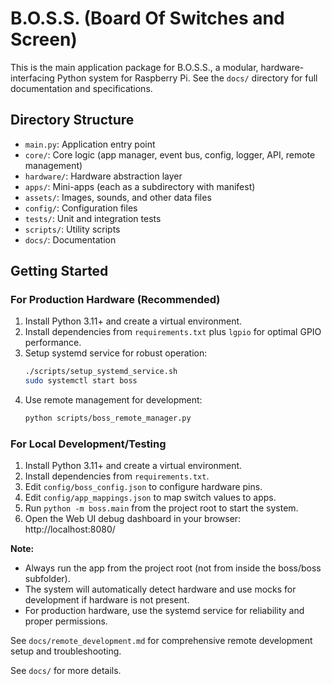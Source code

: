 # B.O.S.S. (Board Of Switches and Screen)

This is the main application package for B.O.S.S., a modular, hardware-interfacing Python system for Raspberry Pi. See the `docs/` directory for full documentation and specifications.

## Directory Structure
- `main.py`: Application entry point
- `core/`: Core logic (app manager, event bus, config, logger, API, remote management)
- `hardware/`: Hardware abstraction layer
- `apps/`: Mini-apps (each as a subdirectory with manifest)
- `assets/`: Images, sounds, and other data files
- `config/`: Configuration files
- `tests/`: Unit and integration tests
- `scripts/`: Utility scripts
- `docs/`: Documentation


## Getting Started

### For Production Hardware (Recommended)
1. Install Python 3.11+ and create a virtual environment.
2. Install dependencies from `requirements.txt` plus `lgpio` for optimal GPIO performance.
3. Setup systemd service for robust operation:
   ```bash
   ./scripts/setup_systemd_service.sh
   sudo systemctl start boss
   ```
4. Use remote management for development:
   ```bash
   python scripts/boss_remote_manager.py
   ```

### For Local Development/Testing
1. Install Python 3.11+ and create a virtual environment.
2. Install dependencies from `requirements.txt`.
3. Edit `config/boss_config.json` to configure hardware pins.
4. Edit `config/app_mappings.json` to map switch values to apps.
5. Run `python -m boss.main` from the project root to start the system.
6. Open the Web UI debug dashboard in your browser: http://localhost:8080/

**Note:**
- Always run the app from the project root (not from inside the boss/boss subfolder).
- The system will automatically detect hardware and use mocks for development if hardware is not present.
- For production hardware, use the systemd service for reliability and proper permissions.

See `docs/remote_development.md` for comprehensive remote development setup and troubleshooting.

See `docs/` for more details.
